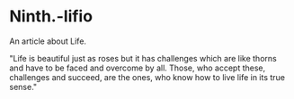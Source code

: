 # Ninth.-lifio
An article about Life.


"Life is beautiful just as roses but it has challenges which are like thorns and have to be faced and overcome by all. Those, who accept these, challenges and succeed, are the ones, who know how to live life in its true sense."
